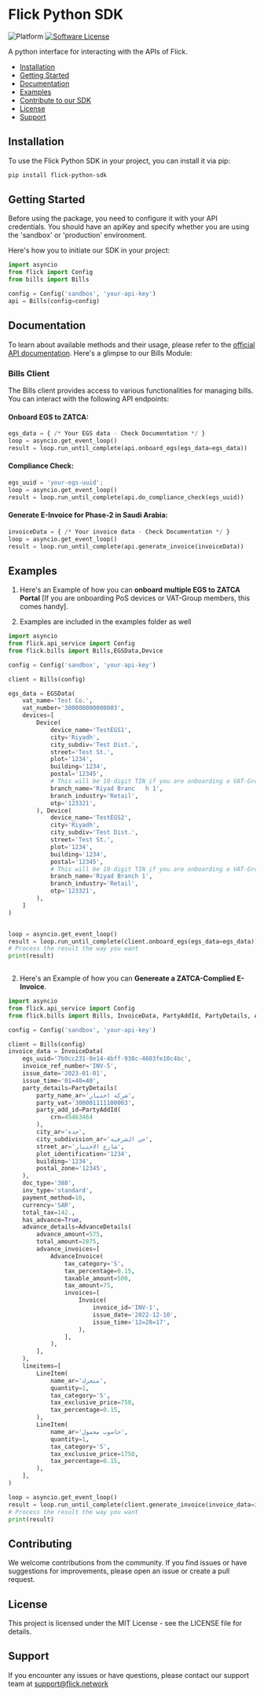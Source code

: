 # Flick Python SDK
![Platform](https://img.shields.io/badge/python-3-blue)
[![Software License](https://img.shields.io/badge/license-MIT-brightgreen.svg)](LICENSE.md)


A python interface for interacting with the APIs of Flick.

- [Installation](#installation)
- [Getting Started](#getting-started)
- [Documentation](#documentation)
- [Examples](#examples)
- [Contribute to our SDK](#contributing)
- [License](#license)
- [Support](#support)

## Installation
To use the Flick Python SDK in your project, you can install it via pip:

```bash
pip install flick-python-sdk
```

## Getting Started
Before using the package, you need to configure it with your API credentials. You should have an apiKey and specify whether you are using the 'sandbox' or 'production' environment.

Here's how you to initiate our SDK in your project:

```python
import asyncio
from flick import Config
from bills import Bills

config = Config('sandbox', 'your-api-key')
api = Bills(config=config)
```

## Documentation
To learn about available methods and their usage, please refer to the [official API documentation](https://docs.flick.network/).
Here's a glimpse to our Bills Module:

### Bills Client
The Bills client provides access to various functionalities for managing bills. You can interact with the following API endpoints:

#### Onboard EGS to ZATCA:

```python
egs_data = { /* Your EGS data - Check Documentation */ }
loop = asyncio.get_event_loop()
result = loop.run_until_complete(api.onboard_egs(egs_data=egs_data))
```

#### Compliance Check:

```python
egs_uuid = 'your-egs-uuid';
loop = asyncio.get_event_loop()
result = loop.run_until_complete(api.do_compliance_check(egs_uuid))
```

#### Generate E-Invoice for Phase-2 in Saudi Arabia:
```python
invoiceData = { /* Your invoice data - Check Documentation */ }
loop = asyncio.get_event_loop()
result = loop.run_until_complete(api.generate_invoice(invoiceData))
```

## Examples

1. Here's an Example of how you can **onboard multiple EGS to ZATCA Portal** [If you are onboarding PoS devices or VAT-Group members, this comes handy].

2. Examples are included in the examples folder as well

```python
import asyncio
from flick.api_service import Config 
from flick.bills import Bills,EGSData,Device

config = Config('sandbox', 'your-api-key')

client = Bills(config)

egs_data = EGSData(
    vat_name='Test Co.',
    vat_number='300000000000003',
    devices=[
        Device(
            device_name='TestEGS1',
            city='Riyadh',
            city_subdiv='Test Dist.',
            street='Test St.',
            plot='1234',
            building='1234',
            postal='12345',
            # This will be 10-digit TIN if you are onboarding a VAT-Group Member
            branch_name='Riyad Branc   h 1',
            branch_industry='Retail',
            otp='123321',
        ), Device(
            device_name='TestEGS2',
            city='Riyadh',
            city_subdiv='Test Dist.',
            street='Test St.',
            plot='1234',
            building='1234',
            postal='12345',
            # This will be 10-digit TIN if you are onboarding a VAT-Group Member
            branch_name='Riyad Branch 1',
            branch_industry='Retail',
            otp='123321',
        ),
    ]
)


loop = asyncio.get_event_loop()
result = loop.run_until_complete(client.onboard_egs(egs_data=egs_data))
# Process the result the way you want
print(result)
 
```

2. Here's an Example of how you can **Genereate a ZATCA-Complied E-Invoice**.

```python
import asyncio
from flick.api_service import Config
from flick.bills import Bills, InvoiceData, PartyAddId, PartyDetails, AdvanceDetails, AdvanceInvoice, Invoice, LineItem

config = Config('sandbox', 'your-api-key')

client = Bills(config)
invoice_data = InvoiceData(
    egs_uuid='7b9cc231-0e14-4bff-938c-4603fe10c4bc',
    invoice_ref_number='INV-5',
    issue_date='2023-01-01',
    issue_time='01=40=40',
    party_details=PartyDetails(
        party_name_ar='شركة اختبار',
        party_vat='300001111100003',
        party_add_id=PartyAddId(
            crn=45463464
        ),
        city_ar='جدة',
        city_subdivision_ar='حي الشرفية',
        street_ar='شارع الاختبار',
        plot_identification='1234',
        building='1234',
        postal_zone='12345',
    ),
    doc_type='388',
    inv_type='standard',
    payment_method=10,
    currency='SAR',
    total_tax=142.,
    has_advance=True,
    advance_details=AdvanceDetails(
        advance_amount=575,
        total_amount=2875,
        advance_invoices=[
            AdvanceInvoice(
                tax_category='S',
                tax_percentage=0.15,
                taxable_amount=500,
                tax_amount=75,
                invoices=[
                    Invoice(
                        invoice_id='INV-1',
                        issue_date='2022-12-10',
                        issue_time='12=28=17',
                    ),
                ],
            ),
        ],
    ),
    lineitems=[
        LineItem(
            name_ar='متحرك',
            quantity=1,
            tax_category='S',
            tax_exclusive_price=750,
            tax_percentage=0.15,
        ),
        LineItem(
            name_ar='حاسوب محمول',
            quantity=1,
            tax_category='S',
            tax_exclusive_price=1750,
            tax_percentage=0.15,
        ),
    ],
)

loop = asyncio.get_event_loop()
result = loop.run_until_complete(client.generate_invoice(invoice_data=invoice_data))
# Process the result the way you want
print(result)

```

## Contributing

We welcome contributions from the community. If you find issues or have suggestions for improvements, please open an issue or create a pull request.

## License

This project is licensed under the MIT License - see the LICENSE file for details.

## Support

If you encounter any issues or have questions, please contact our support team at support@flick.network